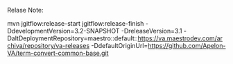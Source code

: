 Relase Note:

mvn jgitflow:release-start jgitflow:release-finish -DdevelopmentVersion=3.2-SNAPSHOT -DreleaseVersion=3.1 -DaltDeploymentRepository=maestro::default::https://va.maestrodev.com/archiva/repository/va-releases -DdefaultOriginUrl=https://github.com/Apelon-VA/term-convert-common-base.git
